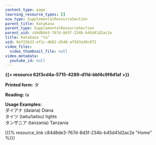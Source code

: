 ```yaml
---
content_type: page
learning_resource_types: []
ocw_type: SupplementalResourceSection
parent_title: Katakana
parent_type: SupplementalResourceSection
parent_uid: c84d8de3-767d-8d3f-234b-b45d41d2ac2e
title: Katakana "ta"
uid: 8ef25b33-ef1c-db82-d540-af563a30c972
video_files:
  video_thumbnail_file: null
video_metadata:
  youtube_id: null
---
```


**{{< resource 62f3cd4a-5715-4289-d11d-bbf4c9f6d1af >}}**

**Printed form:** タ

**Reading:** ta

**Usage Examples:**  
ダイアナ (daiana) Diana  
タイツ (taitu/taitsu) tights  
タンザニア (tanzania) Tanzania

\[{{% resource_link c84d8de3-767d-8d3f-234b-b45d41d2ac2e "Home" %}}\]